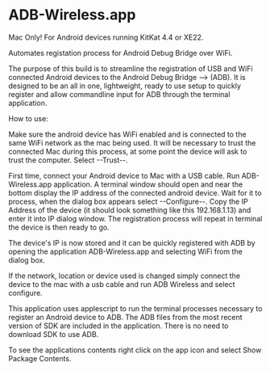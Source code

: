 # ADB-Wireless.app
Mac Only!  For Android devices running KitKat 4.4 or XE22.

Automates registation process for Android Debug Bridge over WiFi.  

The purpose of this build is to streamline the registration of USB and WiFi connected Android devices to the Android Debug Bridge --> (ADB). It is designed to be an all in one, lightweight, ready to use setup to quickly register and allow commandline input for ADB through the terminal application.

How to use:

Make sure the android device has WiFi enabled and is connected to the same WiFi network as the mac being used.  It will be necessary to trust the connected Mac during this process, at some point the device will ask to trust the computer.  Select --Trust--.

First time, connect your Android device to Mac with a USB cable.  Run ADB-Wireless.app application.  A terminal window should open and near the bottom display the IP address of the connected android device.  Wait for it to process, when the dialog box appears select --Configure--. Copy the IP Address of the device (it should look something like this 192.168.1.13) and enter it into IP dialog window.  The registration process will repeat in terminal the device is then ready to go.

The device's IP is now stored and it can be quickly registered with ADB by opening the application ADB-Wireless.app and selecting WiFi from the dialog box.

If the network, location or device used is changed simply connect the device to the mac with a usb cable and run ADB Wireless and select configure.

This application uses applescript to run the terminal processes necessary to register an Android device to ADB.  The ADB files from the most recent version of SDK are included in the application. There is no need to download SDK to use ADB.

To see the applications contents right click on the app icon and select Show Package Contents.

